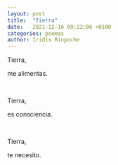 ```yaml
---
layout: post
title:  "Tierra"
date:   2021-12-16 09:22:06 +0100
categories: poemas
author: Iridis Rinpoche
---
```


Tierra,

me alimentas.

<br>

Tierra,

es consciencia.

<br>

Tierra,

te necesito.






